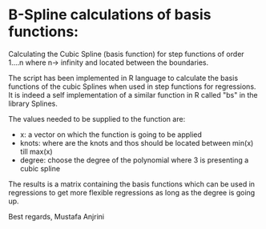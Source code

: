 # B-Spline calculations of basis functions:
Calculating the Cubic Spline (basis function) for step functions of order 1....n where n-> infinity and located between the boundaries.

The script has been implemented in R language to calculate the basis functions of the cubic Splines when used in step functions for regressions.
It is indeed a self implementation of a similar function in R called "bs" in the library Splines.

The values needed to be supplied to the function are:
- x: a vector on which the function is going to be applied
- knots: where are the knots and thos should be located between min(x) till max(x)
- degree: choose the degree of the polynomial where 3 is presenting a cubic spline

The results is a matrix containing the basis functions which can be used in regressions to get more flexible regressions as long as the degree is going up.

Best regards,
Mustafa Anjrini
